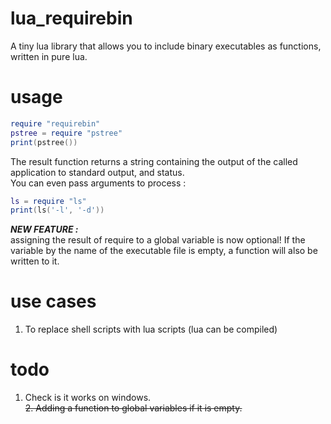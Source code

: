 # lua_requirebin
A tiny lua library that allows you to include binary executables as functions, written in pure lua.

# usage
```lua
require "requirebin"
pstree = require "pstree"
print(pstree())
```   
The result function returns a string containing the output of the called application to standard output, and status.   
You can even pass arguments to process : 
```lua
ls = require "ls"
print(ls('-l', '-d'))
```    
***NEW FEATURE :***    
assigning the result of require to a global variable is now optional! If the variable by the name of the executable file is empty, a function will also be written to it.
# use cases
1. To replace shell scripts with lua scripts (lua can be compiled)

# todo
1. Check is it works on windows.     
~~2. Adding a function to global variables if it is empty.~~

